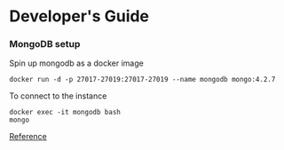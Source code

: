 # Developer's Guide

### MongoDB setup
Spin up mongodb as a docker image <br>
```
docker run -d -p 27017-27019:27017-27019 --name mongodb mongo:4.2.7
```
To connect to the instance <br>
```
docker exec -it mongodb bash
mongo
```
[Reference](https://www.thepolyglotdeveloper.com/2019/01/getting-started-mongodb-docker-container-deployment/)

